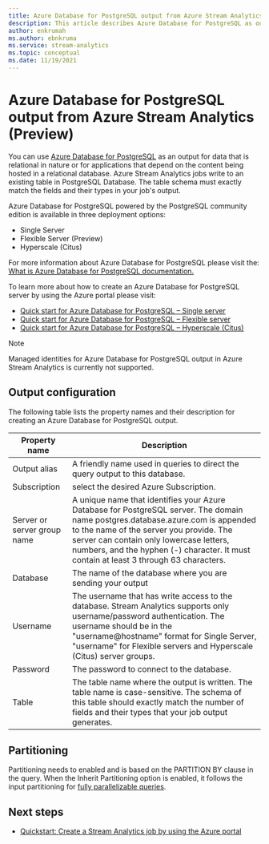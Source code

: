 ```yaml
---
title: Azure Database for PostgreSQL output from Azure Stream Analytics (Preview)
description: This article describes Azure Database for PostgreSQL as output for Azure Stream Analytics.
author: enkrumah
ms.author: ebnkruma
ms.service: stream-analytics
ms.topic: conceptual
ms.date: 11/19/2021
---
```


# Azure Database for PostgreSQL output from Azure Stream Analytics (Preview)

You can use [Azure Database for PostgreSQL](https://azure.microsoft.com/services/postgresql/) as an output for data that is relational in nature or for applications that depend on the content being hosted in a relational database. Azure Stream Analytics jobs write to an existing table in PostgreSQL Database. The table schema must exactly match the fields and their types in your job's output. 

Azure Database for PostgreSQL powered by the PostgreSQL community edition is available in three deployment options:
*	Single Server
*	Flexible Server (Preview)
*	Hyperscale (Citus)

For more information about Azure Database for PostgreSQL please visit the: [What is Azure Database for PostgreSQL documentation.](https://docs.microsoft.com/azure/postgresql/overview/)

To learn more about how to create an Azure Database for PostgreSQL server by using the Azure portal please visit: 
*	[Quick start for Azure Database for PostgreSQL – Single server](https://docs.microsoft.com/azure/postgresql/quickstart-create-server-database-portal/)
*	[Quick start for Azure Database for PostgreSQL – Flexible server](https://docs.microsoft.com/azure/postgresql/flexible-server/quickstart-create-server-portal/)
*	[Quick start for Azure Database for PostgreSQL – Hyperscale (Citus)](https://docs.microsoft.com/azure/postgresql/quickstart-create-hyperscale-portal/)


> [!NOTE] 
> Managed identities for Azure Database for PostgreSQL output in Azure Stream Analytics is currently not supported.

## Output configuration

The following table lists the property names and their description for creating an Azure Database for PostgreSQL output.

| Property name | Description |
| --- | --- |
| Output alias |A friendly name used in queries to direct the query output to this database. |
|  Subscription |  select the desired Azure Subscription. |
| Server or server group name | A unique name that identifies your Azure Database for PostgreSQL server. The domain name postgres.database.azure.com is appended to the name of the  server you provide. The server can contain only lowercase letters, numbers, and the hyphen (-) character. It must contain at least 3 through 63 characters. |
| Database | The name of the database where you are sending your output |
| Username | The username that has write access to the database. Stream Analytics supports only username/password authentication. The username should be in the "username@hostname" format for Single Server, "username" for Flexible servers and Hyperscale (Citus) server groups. |
| Password | The password to connect to the database. |
| Table | The table name where the output is written. The table name is case-sensitive. The schema of this table should exactly match the number of fields and their types that your job output generates. |


## Partitioning

Partitioning needs to enabled and is based on the PARTITION BY clause in the query. When the Inherit Partitioning option is enabled, it follows the input partitioning for [fully parallelizable queries](stream-analytics-scale-jobs.md). 


## Next steps

* [Quickstart: Create a Stream Analytics job by using the Azure portal](stream-analytics-quick-create-portal.md)